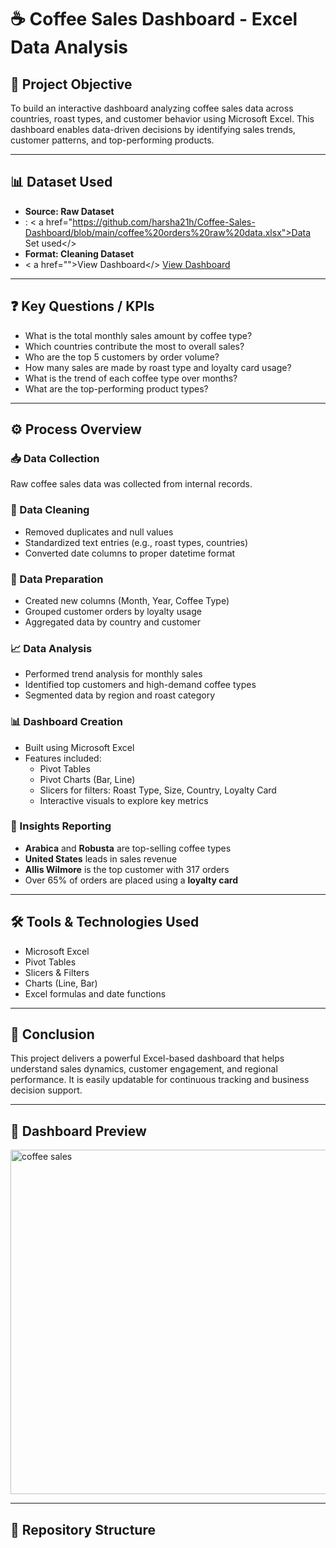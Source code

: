 # ☕ Coffee Sales Dashboard - Excel Data Analysis

## 📌 Project Objective
To build an interactive dashboard analyzing coffee sales data across countries, roast types, and customer behavior using Microsoft Excel. This dashboard enables data-driven decisions by identifying sales trends, customer patterns, and top-performing products.

---

## 📊 Dataset Used
- **Source: Raw Dataset**
- : < a href="https://github.com/harsha21h/Coffee-Sales-Dashboard/blob/main/coffee%20orders%20raw%20data.xlsx">Data Set used</>
- **Format: Cleaning Dataset**
- < a href="">View Dashboard</>
<a href="https://github.com/harsha21h/Coffee-Sales-Dashboard/blob/main/coffee%20Orders%20Dashboard.xlsx">View Dashboard</a>
---

## ❓ Key Questions / KPIs
- What is the total monthly sales amount by coffee type?
- Which countries contribute the most to overall sales?
- Who are the top 5 customers by order volume?
- How many sales are made by roast type and loyalty card usage?
- What is the trend of each coffee type over months?
- What are the top-performing product types?

---

## ⚙️ Process Overview

### 📥 Data Collection
Raw coffee sales data was collected from internal records.

### 🧹 Data Cleaning
- Removed duplicates and null values
- Standardized text entries (e.g., roast types, countries)
- Converted date columns to proper datetime format

### 🧾 Data Preparation
- Created new columns (Month, Year, Coffee Type)
- Grouped customer orders by loyalty usage
- Aggregated data by country and customer

### 📈 Data Analysis
- Performed trend analysis for monthly sales
- Identified top customers and high-demand coffee types
- Segmented data by region and roast category

### 📊 Dashboard Creation
- Built using Microsoft Excel
- Features included:
  - Pivot Tables
  - Pivot Charts (Bar, Line)
  - Slicers for filters: Roast Type, Size, Country, Loyalty Card
  - Interactive visuals to explore key metrics

### 📌 Insights Reporting
- **Arabica** and **Robusta** are top-selling coffee types
- **United States** leads in sales revenue
- **Allis Wilmore** is the top customer with 317 orders
- Over 65% of orders are placed using a **loyalty card**

---

## 🛠️ Tools & Technologies Used
- Microsoft Excel  
- Pivot Tables  
- Slicers & Filters  
- Charts (Line, Bar)  
- Excel formulas and date functions

---

## 📎 Conclusion
This project delivers a powerful Excel-based dashboard that helps understand sales dynamics, customer engagement, and regional performance. It is easily updatable for continuous tracking and business decision support.

---

## 📸 Dashboard Preview
<img width="551" alt="coffee sales" src="https://github.com/user-attachments/assets/d720ec93-60e1-4e0c-9f24-55423efb89e2" />


---

## 📁 Repository Structure
